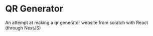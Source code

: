 # QR Generator

An attempt at making a qr generator website from scratch with React (through NextJS)
